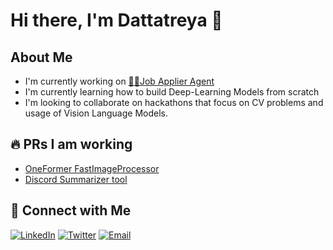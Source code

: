 # Hi there, I'm Dattatreya 👋

## About Me
- I'm currently working on [🦸‍♂️Job Applier Agent](https://github.com/Player256/job_applier)
- I'm currently learning how to build Deep-Learning Models from scratch
- I'm looking to collaborate on hackathons that focus on CV problems and usage of Vision Language Models.

## 🔥 PRs I am working 
<!--START_SECTION:activity-->
 - [OneFormer FastImageProcessor](https://github.com/huggingface/transformers/pull/38343)
 - [Discord Summarizer tool](https://github.com/huggingface/transformers/pull/38343)
<!--END_SECTION:activity-->



## 🤝 Connect with Me
[![LinkedIn](https://img.shields.io/badge/-LinkedIn-0A66C2?style=flat-square&logo=linkedin&logoColor=white)](https://www.linkedin.com/in/dattatreya-varma/)
[![Twitter](https://img.shields.io/badge/-Twitter-1DA1F2?style=flat-square&logo=twitter&logoColor=white)](https://x.com/varma_ardhi)
[![Email](https://img.shields.io/badge/-Email-EA4335?style=flat-square&logo=gmail&logoColor=white)](mailto:dattatreya.work@gmail.com)
